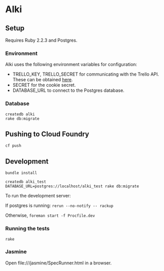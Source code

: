 # Alki

## Setup

Requires Ruby 2.2.3 and Postgres.

### Environment

Alki uses the following environment variables for configuration:

- TRELLO_KEY, TRELLO_SECRET for communicating with the Trello API. These can be obtained [here](https://trello.com/app-key).
- SECRET for the cookie secret.
- DATABASE_URL to connect to the Postgres database.

### Database

```
createdb alki
rake db:migrate
```

## Pushing to Cloud Foundry

```
cf push
```

## Development

```
bundle install

createdb alki_test
DATABASE_URL=postgres://localhost/alki_test rake db:migrate
```

To run the development server:

If postgres is running: `rerun --no-notify -- rackup`

Otherwise, `foreman start -f Procfile.dev`

### Running the tests

```
rake
```

### Jasmine

Open file://<repo root>/jasmine/SpecRunner.html in a browser.